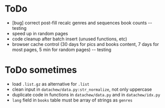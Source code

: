 # ToDo

- [bug] correct post-fill recalc genres and sequences book counts -- testing
- speed up in random pages
- code cleanup after batch insert (unused functions, etc)
- browser cache control (30 days for pics and books content, 7 days for most pages, 5 min for random pages) -- testing

# ToDo sometimes

- load `.list.gz` as alternative for `.list`
- clean input in `datachew/data.py:str_normalize`, not only uppercase
- duplicate code in functions in `datachew/data.py` and in `datachew/idx.py`
- `lang` field in `books` table must be array of strings as `genres`
